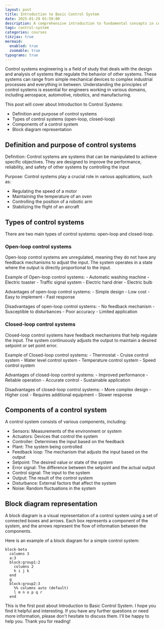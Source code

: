 ```yaml
---
layout: post
title: Introduction to Basic Control System
date: 2025-01-29 01:59:00
description: A comprehensive introduction to fundamental concepts in control systems engineering, covering open-loop and closed-loop systems, feedback mechanisms, PID controllers, and system stability analysis with practical examples.
tags: control-system
categories: courses
tikzjax: true
mermaid:
  enabled: true
  zoomable: true
typograms: true
---
```


Control systems engineering is a field of study that deals with the design and analysis of systems that regulate the behavior of other systems. These systems can range from simple mechanical devices to complex industrial processes and everything in between. Understanding the principles of control systems is essential for engineers working in various domains, including aerospace, automotive, robotics, and manufacturing.

This post will cover about Introduction to Control Systems:
   - Definition and purpose of control systems
   - Types of control systems (open-loop, closed-loop)
   - Components of a control system
   - Block diagram representation

## Definition and purpose of control systems

Definition: Control systems are systems that can be manipulated to achieve specific objectives. They are designed to improve the performance, reliability, and safety of other systems by controlling the input

Purpose: Control systems play a crucial role in various applications, such as: 
   - Regulating the speed of a motor
   - Maintaining the temperature of an oven
   - Controlling the position of a robotic arm
   - Stabilizing the flight of an aircraft

## Types of control systems

There are two main types of control systems: open-loop and closed-loop.

### Open-loop control systems

Open-loop control systems are unregulated, meaning they do not have any feedback mechanisms to adjust the input. The system operates in a state where the output is directly proportional to the input.

Example of Open-loop control systems:
    - Automatic washing machine
    - Electric toaster
    - Traffic signal system
    - Electric hand drier
    - Electric bulb

Advantages of open-loop control systems:
    - Simple design
    - Low cost
    - Easy to implement
    - Fast response
  
Disadvantages of open-loop control systems:
    - No feedback mechanism
    - Susceptible to disturbances
    - Poor accuracy
    - Limited application

### Closed-loop control systems

Closed-loop control systems have feedback mechanisms that help regulate the input. The system continuously adjusts the output to maintain a desired setpoint or set point error.

Example of Closed-loop control systems:
    - Thermostat
    - Cruise control system
    - Water level control system
    - Temperature control system
    - Speed control system

Advantages of closed-loop control systems:
    - Improved performance
    - Reliable operation
    - Accurate control
    - Sustainable application

Disadvantages of closed-loop control systems:
    - More complex design
    - Higher cost
    - Requires additional equipment
    - Slower response

## Components of a control system

A control system consists of various components, including:
   - Sensors: Measurements of the environment or system
   - Actuators: Devices that control the system
   - Controller: Determines the input based on the feedback
   - Plant: The system being controlled
   - Feedback loop: The mechanism that adjusts the input based on the output
   - Setpoint: The desired value or state of the system
   - Error signal: The difference between the setpoint and the actual output
   - Control signal: The input to the system
   - Output: The result of the control system
   - Disturbance: External factors that affect the system
   - Noise: Random fluctuations in the system

## Block diagram representation

A block diagram is a visual representation of a control system using a set of connected boxes and arrows. Each box represents a component of the system, and the arrows represent the flow of information between the components.

Here is an example of a block diagram for a simple control system:

```mermaid
block-beta
  columns 3
  a:3
  block:group1:2
    columns 2
    h i j k
  end
  g
  block:group2:3
    %% columns auto (default)
    l m n o p q r
  end
```


This is the first post about Introduction to Basic Control System. I hope you find it helpful and interesting. If you have any further questions or need more information, please don't hesitate to discuss them. I'll be happy to help you. Thank you for reading!